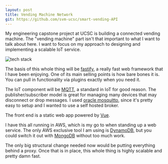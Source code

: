 ```yaml
---
layout: post
title: Vending Machine Network
git: https://github.com/svm-ucsc/smart-vending-API
---
```


My engineering capstone project at UCSC is building a connected vending machine. The "vending machine" part isn't that important to what I want to talk about here. I want to focus on my approach to designing and implementing a scalable IoT service.

<img src="{{ site.baseurl }}/public/svmstack.png" alt="tech stack">

The basis of this whole thing will be [fastify](https://www.fastify.io/), a really fast web framework that I have been enjoying. One of its main selling points is how bare bones it is. You can pull in functionality via plugins exactly when you need it. 

The IoT component will be [MQTT](https://mqtt.org/), a standard in IoT for good reason. The publisher/subscriber model is great for managing many devices that may disconnect or drop messages. 
I used [oracle mosquitto](https://mosquitto.org/), since it's pretty easy to setup and I wanted to use a self hosted broker.

The front end is a static web app powered by [Vue](https://vuejs.org/).

I have this all running in AWS, which is my go to when standing up a web service. The only AWS exclusive tool I am using is [DynamoDB](https://aws.amazon.com/dynamodb/), but you could switch it out with [MongoDB](https://www.mongodb.com/) without too much work. 

The only big structural change needed now would be putting everything behind a proxy. Once that is in place, this whole thing is highly scalable and pretty damn fast.
